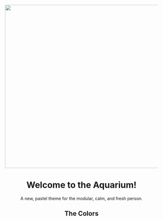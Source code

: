 <p align="center">
  <img src="https://user-images.githubusercontent.com/57213270/116054683-8cf4e980-a699-11eb-8205-1ff6f9ed27a4.png" width="960" height="540">
</p>

<h1 align="center">Welcome to the Aquarium!</h1>
<p align="center">
  A new, pastel theme for the modular, calm, and fresh person.
</p>
<h2 align="center">The Colors</h2> 
